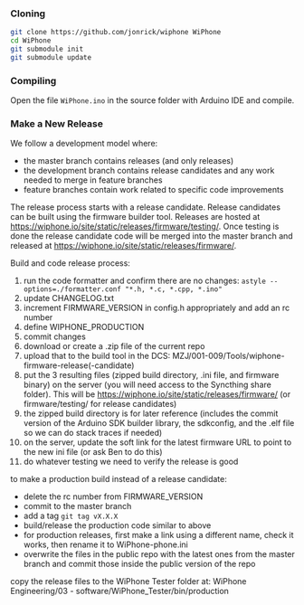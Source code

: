 ### Cloning

```sh
git clone https://github.com/jonrick/wiphone WiPhone
cd WiPhone
git submodule init
git submodule update
```

### Compiling

Open the file `WiPhone.ino` in the source folder with Arduino IDE and compile.




### Make a New Release

We follow a development model where:
 - the master branch contains releases (and only releases)
 - the development branch contains release candidates and any work needed to merge in feature branches
 - feature branches contain work related to specific code improvements

The release process starts with a release candidate. Release candidates can be built using the firmware builder tool. Releases are hosted at https://wiphone.io/site/static/releases/firmware/testing/. Once testing is done the release candidate code will be merged into the master branch and released at https://wiphone.io/site/static/releases/firmware/.

Build and code release process:

1. run the code formatter and confirm there are no changes: `astyle --options=./formatter.conf "*.h, *.c, *.cpp, *.ino"`
2. update CHANGELOG.txt
3. increment FIRMWARE_VERSION in config.h appropriately and add an rc number
4. define WIPHONE_PRODUCTION
5. commit changes
6. download or create a .zip file of the current repo
7. upload that to the build tool in the DCS: MZJ/001-009/Tools/wiphone-firmware-release(-candidate)
8. put the 3 resulting files (zipped build directory, .ini file, and firmware binary) on the server (you will need access to the Syncthing share folder). This will be https://wiphone.io/site/static/releases/firmware/ (or firmware/testing/ for release candidates)
9. the zipped build directory is for later reference (includes the commit version of the Arduino SDK builder library, the sdkconfig, and the .elf file so we can do stack traces if needed)
10. on the server, update the soft link for the latest firmware URL to point to the new ini file (or ask Ben to do this)
11. do whatever testing we need to verify the release is good

to make a production build instead of a release candidate:

 - delete the rc number from FIRMWARE_VERSION
 - commit to the master branch
 - add a tag `git tag vX.X.X`
 - build/release the production code similar to above
 - for production releases, first make a link using a different name, check it works, then rename it to WiPhone-phone.ini
 - overwrite the files in the public repo with the latest ones from the master branch and commit those inside the public version of the repo

copy the release files to the WiPhone Tester folder at: WiPhone Engineering/03 - software/WiPhone_Tester/bin/production

